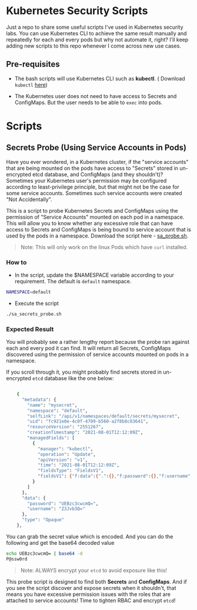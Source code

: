 # Kubernetes Security Scripts

Just a repo to share some useful scripts I've used in Kubernetes security labs. You can use Kubernetes CLI to achieve the same result manually and repeatedly for each and every pods but why not automate it, right? I'll keep adding new scripts to this repo whenever I come across new use cases.

## Pre-requisites
- The bash scripts will use Kubernetes CLI such as **kubectl**. ( Download `kubectl` [here](https://kubernetes.io/docs/tasks/tools/))

- The Kubernetes user does not need to have access to Secrets and ConfigMaps. But the user needs to be able to `exec` into pods. 

# Scripts 

## Secrets Probe (Using Service Accounts in Pods) 

Have you ever wondered, in a Kubernetes cluster, if the "service accounts" that are being mounted on the pods have access to "Secrets" stored in un-encrypted etcd database, and ConfigMaps (and they shouldn't)? Sometimes your Kubernetes user's permission may be configured according to least-privilege principle, but that might not be the case for some service accounts. Sometimes such service accounts were created "Not Accidentally".

This is a script to probe Kubernetes Secrets and ConfigMaps using the permission of "Service Accounts" mounted on each pod in a namespace. This will allow you to know whether any excessive role that can have access to Secrets and ConfigMaps is being bound to service account that is used by the pods in a namespace. Download the script here - [sa_probe.sh](scripts/sa_probe.sh).

> Note: This will only work on the linux Pods which have `curl` installed.

### How to 

- In the script, update the $NAMESPACE variable according to your requirement. The default is `default` namespace. 

```bash
NAMESPACE=default
```

- Execute the script

```bash
./sa_secrets_probe.sh
```

### Expected Result

You will probably see a rather lengthy report because the probe ran against each and every pod it can find. It will return all Secrets, ConfigMaps discovered using the permission of service accounts mounted on pods in a namespace. 

If you scroll through it, you might probably find secrets stored in un-encrypted `etcd` database like the one below:

```bash

    {
      "metadata": {
        "name": "mysecret",
        "namespace": "default",
        "selfLink": "/api/v1/namespaces/default/secrets/mysecret",
        "uid": "fc921e0e-4c0f-4709-b560-a2f8b8c83641",
        "resourceVersion": "2551267",
        "creationTimestamp": "2021-08-01T12:12:09Z",
        "managedFields": [
          {
            "manager": "kubectl",
            "operation": "Update",
            "apiVersion": "v1",
            "time": "2021-08-01T12:12:09Z",
            "fieldsType": "FieldsV1",
            "fieldsV1": {"f:data":{".":{},"f:password":{},"f:username":{}},"f:type":{}}
          }
        ]
      },
      "data": {
        "password": "UEBzc3cwcmQ=",
        "username": "Z3Jvb3Q="
      },
      "type": "Opaque"
    },


```

You can grab the secret value which is encoded. And you can do the following and get the base64 decoded value

```bash
echo UEBzc3cwcmQ= | base64 -d
P@ssw0rd
```

> Note: ALWAYS encrypt your `etcd` to avoid exposure like this!

This probe script is designed to find both **Secrets** and **ConfigMaps**. And if you see the script discover and expose secrets when it shouldn't, that means you have excessive permission issues with the roles that are attached to service accounts! Time to tighten RBAC and encrypt `etcd`!


